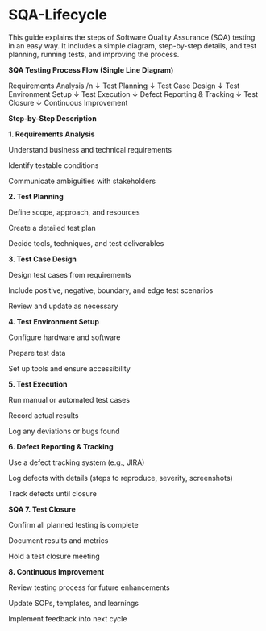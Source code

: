 # SQA-Lifecycle
This guide explains the steps of Software Quality Assurance (SQA) testing in an easy way. It includes a simple diagram, step-by-step details, and test planning, running tests, and improving the process.

**SQA Testing Process Flow (Single Line Diagram)**

Requirements Analysis
  /n      ↓
   Test Planning
        ↓
  Test Case Design
        ↓
Test Environment Setup
        ↓
   Test Execution
        ↓
 Defect Reporting & Tracking
        ↓
     Test Closure
        ↓
Continuous Improvement


**Step-by-Step Description**

**1. Requirements Analysis**

Understand business and technical requirements

Identify testable conditions

Communicate ambiguities with stakeholders

**2. Test Planning**

Define scope, approach, and resources

Create a detailed test plan

Decide tools, techniques, and test deliverables

**3. Test Case Design**

Design test cases from requirements

Include positive, negative, boundary, and edge test scenarios

Review and update as necessary

**4. Test Environment Setup**

Configure hardware and software

Prepare test data

Set up tools and ensure accessibility

**5. Test Execution**

Run manual or automated test cases

Record actual results

Log any deviations or bugs found

**6. Defect Reporting & Tracking**

Use a defect tracking system (e.g., JIRA)

Log defects with details (steps to reproduce, severity, screenshots)

Track defects until closure

**SQA 7. Test Closure**

Confirm all planned testing is complete

Document results and metrics

Hold a test closure meeting

**8. Continuous Improvement**

Review testing process for future enhancements

Update SOPs, templates, and learnings

Implement feedback into next cycle
